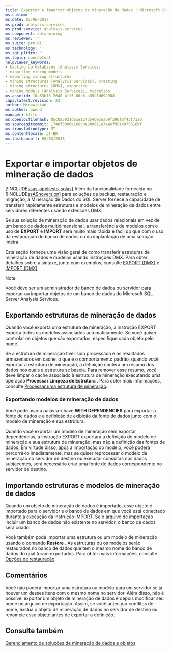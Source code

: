 ```yaml
---
title: Exportar e importar objetos de mineração de dados | Microsoft Docs
ms.custom: ''
ms.date: 03/06/2017
ms.prod: analysis-services
ms.prod_service: analysis-services
ms.component: data-mining
ms.reviewer: ''
ms.suite: pro-bi
ms.technology: ''
ms.tgt_pltfrm: ''
ms.topic: conceptual
helpviewer_keywords:
- backing up databases [Analysis Services]
- exporting mining models
- exporting mining structures
- mining structures [Analysis Services], creating
- mining structures [DMX], exporting
- mining models [Analysis Services], migration
ms.assetid: 10a83b13-2640-4ff5-80c8-a35e1d692908
caps.latest.revision: 23
author: Minewiskan
ms.author: owend
manager: kfile
ms.openlocfilehash: 85c025031d61e124354deceab9f396f6f43f7126
ms.sourcegitcommit: 1740f3090b168c0e809611a7aa6fd514075616bf
ms.translationtype: MT
ms.contentlocale: pt-BR
ms.lasthandoff: 05/03/2018
---
```

# <a name="export-and-import-data-mining-objects"></a>Exportar e importar objetos de mineração de dados
[!INCLUDE[ssas-appliesto-sqlas](../../includes/ssas-appliesto-sqlas.md)]
  Além da funcionalidade fornecida no [!INCLUDE[ssASnoversion](../../includes/ssasnoversion-md.md)] para soluções de backup, restauração e migração, a Mineração de Dados do SQL Server fornece a capacidade de transferir rapidamente estruturas e modelos de mineração de dados entre servidores diferentes usando extensões DMX.  
  
 Se sua solução de mineração de dados usar dados relacionais em vez de um banco de dados multidimensional, a transferência de modelos com o uso de **EXPORT** e **IMPORT** será muito mais rápida e fácil do que com o uso da restauração do banco de dados ou da implantação de uma solução inteira.  
  
 Esta seção fornece uma visão geral de como transferir estruturas de mineração de dados e modelos usando instruções DMX. Para obter detalhes sobre a sintaxe, junto com exemplos, consulte [EXPORT &#40;DMX&#41;](../../dmx/export-dmx.md) e [IMPORT &#40;DMX&#41;](../../dmx/import-dmx.md).  
  
> [!NOTE]  
>  Você deve ser um administrador de banco de dados ou servidor para exportar ou importar objetos de um banco de dados do Microsoft SQL Server Analysis Services.  
  
## <a name="exporting-data-mining-structures"></a>Exportando estruturas de mineração de dados  
 Quando você exporta uma estrutura de mineração, a instrução EXPORT exporta todos os modelos associados automaticamente. Se você quiser controlar os objetos que são exportados, especifique cada objeto pelo nome.  
  
 Se a estrutura de mineração tiver sido processada e os resultados armazenados em cache, o que é o comportamento padrão, quando você exportar a estrutura de mineração, a definição conterá um resumo dos dados nos quais a estrutura se baseia. Para remover esse resumo, você deve limpar o cache associado à estrutura de mineração executando uma operação **Processar Limpeza de Estrutura** . Para obter mais informações, consulte [Processar uma estrutura de mineração](../../analysis-services/data-mining/process-a-mining-structure.md).  
  
### <a name="exporting-data-mining-models"></a>Exportando modelos de mineração de dados  
 Você pode usar a palavra-chave **WITH DEPENDENCIES** para exportar a fonte de dados e a definição de exibição da fonte de dados junto com o modelo de mineração e sua estrutura.  
  
 Quando você exportar um modelo de mineração sem exportar dependências, a instrução EXPORT exportará a definição do modelo de mineração e sua estrutura de mineração, mas não a definição das fontes de dados. Em virtude disso, após a importação do modelo, você poderá percorrê-lo imediatamente, mas se quiser reprocessar o modelo de mineração no servidor de destino ou executar consultas nos dados subjacentes, será necessário criar uma fonte de dados correspondente no servidor de destino.  
  
## <a name="importing-data-mining-structures-and-models"></a>Importando estruturas e modelos de mineração de dados  
 Quando um objeto de mineração de dados é importado, esse objeto é importado para o servidor e o banco de dados em que você está conectado durante a execução da instrução IMPORT. Se o arquivo de importação incluir um banco de dados não existente no servidor, o banco de dados será criado.  
  
 Você também pode importar uma estrutura ou um modelo de mineração usando o comando **Restore** . As estruturas ou os modelos serão restaurados no banco de dados que tem o mesmo nome do banco de dados do qual foram exportados. Para obter mais informações, consulte [Opções de restauração](../../analysis-services/multidimensional-models/restore-options.md).  
  
## <a name="remarks"></a>Comentários  
 Você não poderá importar uma estrutura ou modelo para um servidor se já houver um desses itens com o mesmo nome no servidor. Além disso, não é possível exportar um objeto de mineração de dados e depois modificar seu nome no arquivo de exportação. Assim, se você antecipar conflitos de nome, exclua o objeto de mineração de dados no servidor de destino ou renomeie esse objeto antes de exportar a definição.  
  
## <a name="see-also"></a>Consulte também  
 [Gerenciamento de soluções de mineração de dados e objetos](../../analysis-services/data-mining/management-of-data-mining-solutions-and-objects.md)  
  
  
